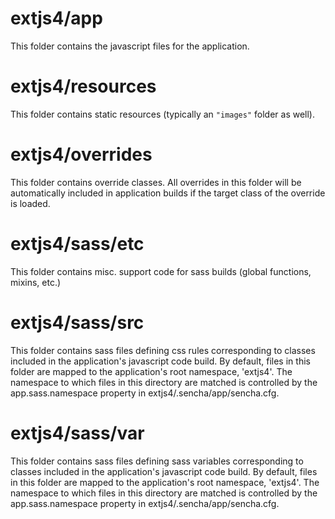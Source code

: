 # extjs4/app

This folder contains the javascript files for the application.

# extjs4/resources

This folder contains static resources (typically an `"images"` folder as well).

# extjs4/overrides

This folder contains override classes. All overrides in this folder will be 
automatically included in application builds if the target class of the override
is loaded.

# extjs4/sass/etc

This folder contains misc. support code for sass builds (global functions, 
mixins, etc.)

# extjs4/sass/src

This folder contains sass files defining css rules corresponding to classes
included in the application's javascript code build.  By default, files in this 
folder are mapped to the application's root namespace, 'extjs4'. The
namespace to which files in this directory are matched is controlled by the
app.sass.namespace property in extjs4/.sencha/app/sencha.cfg. 

# extjs4/sass/var

This folder contains sass files defining sass variables corresponding to classes
included in the application's javascript code build.  By default, files in this 
folder are mapped to the application's root namespace, 'extjs4'. The
namespace to which files in this directory are matched is controlled by the
app.sass.namespace property in extjs4/.sencha/app/sencha.cfg. 
